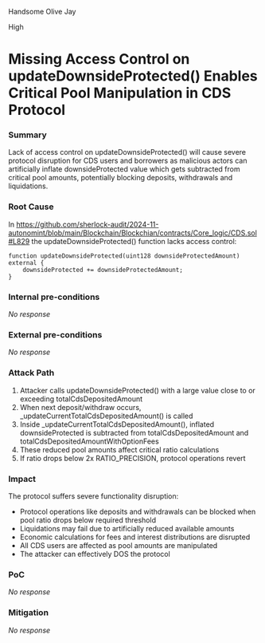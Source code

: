 Handsome Olive Jay

High

# Missing Access Control on updateDownsideProtected() Enables Critical Pool Manipulation in CDS Protocol

### Summary

Lack of access control on updateDownsideProtected() will cause severe protocol disruption for CDS users and borrowers as malicious actors can artificially inflate downsideProtected value which gets subtracted from critical pool amounts, potentially blocking deposits, withdrawals and liquidations.

### Root Cause

In https://github.com/sherlock-audit/2024-11-autonomint/blob/main/Blockchain/Blockchian/contracts/Core_logic/CDS.sol#L829   the updateDownsideProtected() function lacks access control:
```solidity
function updateDownsideProtected(uint128 downsideProtectedAmount) external {
    downsideProtected += downsideProtectedAmount;
}
```


### Internal pre-conditions

_No response_

### External pre-conditions

_No response_

### Attack Path

1. Attacker calls updateDownsideProtected() with a large value close to or exceeding totalCdsDepositedAmount
2. When next deposit/withdraw occurs, _updateCurrentTotalCdsDepositedAmount() is called
3. Inside _updateCurrentTotalCdsDepositedAmount(), inflated downsideProtected is subtracted from totalCdsDepositedAmount and totalCdsDepositedAmountWithOptionFees
4. These reduced pool amounts affect critical ratio calculations
5. If ratio drops below 2x RATIO_PRECISION, protocol operations revert

### Impact

The protocol suffers severe functionality disruption:
- Protocol operations like deposits and withdrawals can be blocked when pool ratio drops below required threshold
- Liquidations may fail due to artificially reduced available amounts
- Economic calculations for fees and interest distributions are disrupted
- All CDS users are affected as pool amounts are manipulated
- The attacker can effectively DOS the protocol

### PoC

_No response_

### Mitigation

_No response_